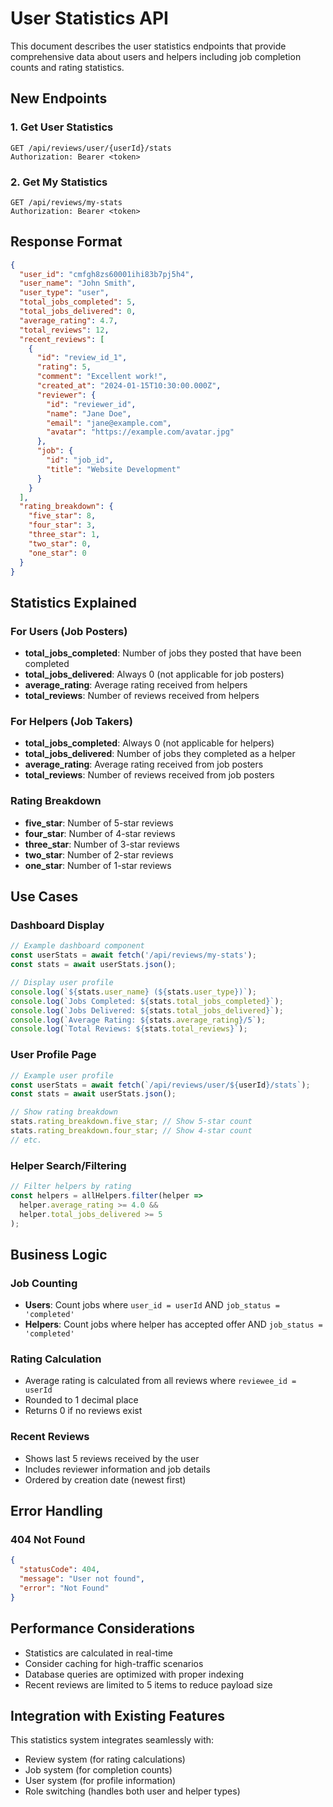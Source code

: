# User Statistics API

This document describes the user statistics endpoints that provide comprehensive data about users and helpers including job completion counts and rating statistics.

## New Endpoints

### 1. Get User Statistics
```http
GET /api/reviews/user/{userId}/stats
Authorization: Bearer <token>
```

### 2. Get My Statistics
```http
GET /api/reviews/my-stats
Authorization: Bearer <token>
```

## Response Format

```json
{
  "user_id": "cmfgh8zs60001ihi83b7pj5h4",
  "user_name": "John Smith",
  "user_type": "user",
  "total_jobs_completed": 5,
  "total_jobs_delivered": 0,
  "average_rating": 4.7,
  "total_reviews": 12,
  "recent_reviews": [
    {
      "id": "review_id_1",
      "rating": 5,
      "comment": "Excellent work!",
      "created_at": "2024-01-15T10:30:00.000Z",
      "reviewer": {
        "id": "reviewer_id",
        "name": "Jane Doe",
        "email": "jane@example.com",
        "avatar": "https://example.com/avatar.jpg"
      },
      "job": {
        "id": "job_id",
        "title": "Website Development"
      }
    }
  ],
  "rating_breakdown": {
    "five_star": 8,
    "four_star": 3,
    "three_star": 1,
    "two_star": 0,
    "one_star": 0
  }
}
```

## Statistics Explained

### For Users (Job Posters)
- **total_jobs_completed**: Number of jobs they posted that have been completed
- **total_jobs_delivered**: Always 0 (not applicable for job posters)
- **average_rating**: Average rating received from helpers
- **total_reviews**: Number of reviews received from helpers

### For Helpers (Job Takers)
- **total_jobs_completed**: Always 0 (not applicable for helpers)
- **total_jobs_delivered**: Number of jobs they completed as a helper
- **average_rating**: Average rating received from job posters
- **total_reviews**: Number of reviews received from job posters

### Rating Breakdown
- **five_star**: Number of 5-star reviews
- **four_star**: Number of 4-star reviews
- **three_star**: Number of 3-star reviews
- **two_star**: Number of 2-star reviews
- **one_star**: Number of 1-star reviews

## Use Cases

### Dashboard Display
```javascript
// Example dashboard component
const userStats = await fetch('/api/reviews/my-stats');
const stats = await userStats.json();

// Display user profile
console.log(`${stats.user_name} (${stats.user_type})`);
console.log(`Jobs Completed: ${stats.total_jobs_completed}`);
console.log(`Jobs Delivered: ${stats.total_jobs_delivered}`);
console.log(`Average Rating: ${stats.average_rating}/5`);
console.log(`Total Reviews: ${stats.total_reviews}`);
```

### User Profile Page
```javascript
// Example user profile
const userStats = await fetch(`/api/reviews/user/${userId}/stats`);
const stats = await userStats.json();

// Show rating breakdown
stats.rating_breakdown.five_star; // Show 5-star count
stats.rating_breakdown.four_star; // Show 4-star count
// etc.
```

### Helper Search/Filtering
```javascript
// Filter helpers by rating
const helpers = allHelpers.filter(helper => 
  helper.average_rating >= 4.0 && 
  helper.total_jobs_delivered >= 5
);
```

## Business Logic

### Job Counting
- **Users**: Count jobs where `user_id = userId` AND `job_status = 'completed'`
- **Helpers**: Count jobs where helper has accepted offer AND `job_status = 'completed'`

### Rating Calculation
- Average rating is calculated from all reviews where `reviewee_id = userId`
- Rounded to 1 decimal place
- Returns 0 if no reviews exist

### Recent Reviews
- Shows last 5 reviews received by the user
- Includes reviewer information and job details
- Ordered by creation date (newest first)

## Error Handling

### 404 Not Found
```json
{
  "statusCode": 404,
  "message": "User not found",
  "error": "Not Found"
}
```

## Performance Considerations

- Statistics are calculated in real-time
- Consider caching for high-traffic scenarios
- Database queries are optimized with proper indexing
- Recent reviews are limited to 5 items to reduce payload size

## Integration with Existing Features

This statistics system integrates seamlessly with:
- Review system (for rating calculations)
- Job system (for completion counts)
- User system (for profile information)
- Role switching (handles both user and helper types)
